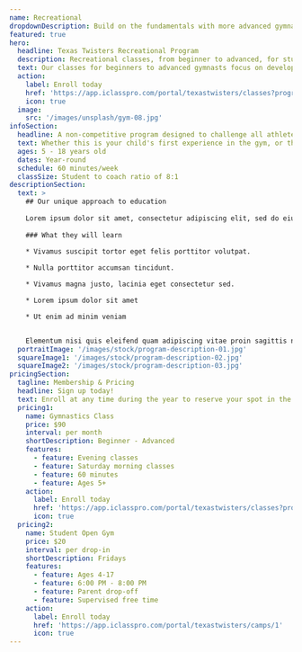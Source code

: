 ```yaml
---
name: Recreational
dropdownDescription: Build on the fundamentals with more advanced gymnastics skills.
featured: true
hero:
  headline: Texas Twisters Recreational Program
  description: Recreational classes, from beginner to advanced, for students age 5+ with a focus on developing and refining fundamental gymnastics skills on bars, beam, floor, vault, and trampolines.
  text: Our classes for beginners to advanced gymnasts focus on developing fundamental skills on the vault, uneven bars, beam, and floor. Gymnasts will enjoy learning new skills, making new friends, and discovering the importance of teamwork.
  action:
    label: Enroll today
    href: 'https://app.iclasspro.com/portal/texastwisters/classes?programs=16'
    icon: true
  image:
    src: '/images/unsplash/gym-08.jpg'
infoSection:
  headline: A non-competitive program designed to challenge all athletes
  text: Whether this is your child's first experience in the gym, or they've been a gymnast for years, we have a place for you. Contact us today to schedule an evaluation!
  ages: 5 - 18 years old
  dates: Year-round
  schedule: 60 minutes/week
  classSize: Student to coach ratio of 8:1
descriptionSection:
  text: >
    ## Our unique approach to education
            
    Lorem ipsum dolor sit amet, consectetur adipiscing elit, sed do eiusmod tempor incididunt ut labore et dolore magna aliqua. Nisl pretium fusce id velit ut. Id porta nibh venenatis cras sed felis eget velit. Ut morbi tincidunt augue interdum velit. Ipsum faucibus vitae aliquet nec ullamcorper sit amet. Viverra orci sagittis eu volutpat odio facilisis mauris. Diam quis enim lobortis scelerisque fermentum. Viverra mauris in aliquam sem fringilla. 
        
    ### What they will learn
          
    * Vivamus suscipit tortor eget felis porttitor volutpat.

    * Nulla porttitor accumsan tincidunt.

    * Vivamus magna justo, lacinia eget consectetur sed.

    * Lorem ipsum dolor sit amet

    * Ut enim ad minim veniam


    Elementum nisi quis eleifend quam adipiscing vitae proin sagittis nisl. Viverra vitae congue eu consequat ac felis donec et odio. Euismod nisi porta lorem mollis aliquam ut porttitor. Sed nisi lacus sed viverra tellus. Augue lacus viverra vitae congue eu consequat ac felis donec. Elementum pulvinar etiam non quam lacus. Ut venenatis tellus in metus vulputate. Ultrices dui sapien eget mi proin sed libero enim. Id velit ut tortor pretium viverra suspendisse.
  portraitImage: '/images/stock/program-description-01.jpg'
  squareImage1: '/images/stock/program-description-02.jpg'
  squareImage2: '/images/stock/program-description-03.jpg'
pricingSection:
  tagline: Membership & Pricing
  headline: Sign up today!
  text: Enroll at any time during the year to reserve your spot in the class. Advanced classes will require an evaluation. Please contact us to schedule. We look forward to having you join us!
  pricing1:
    name: Gymnastics Class
    price: $90
    interval: per month
    shortDescription: Beginner - Advanced
    features:
      - feature: Evening classes
      - feature: Saturday morning classes
      - feature: 60 minutes
      - feature: Ages 5+
    action:
      label: Enroll today
      href: 'https://app.iclasspro.com/portal/texastwisters/classes?programs=16'
      icon: true
  pricing2:
    name: Student Open Gym
    price: $20
    interval: per drop-in
    shortDescription: Fridays
    features:
      - feature: Ages 4-17
      - feature: 6:00 PM - 8:00 PM
      - feature: Parent drop-off
      - feature: Supervised free time
    action:
      label: Enroll today
      href: 'https://app.iclasspro.com/portal/texastwisters/camps/1'
      icon: true
---
```

